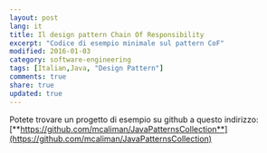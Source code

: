 ```yaml
---
layout: post
lang: it
title: Il design pattern Chain Of Responsibility
excerpt: "Codice di esempio minimale sul pattern CoF"
modified: 2016-01-03
category: software-engineering
tags: [Italian,Java, "Design Pattern"]
comments: true
share: true
updated: true
---
```



Potete trovare un progetto di esempio su github a questo indirizzo:
[**https://github.com/mcaliman/JavaPatternsCollection**](https://github.com/mcaliman/JavaPatternsCollection)

